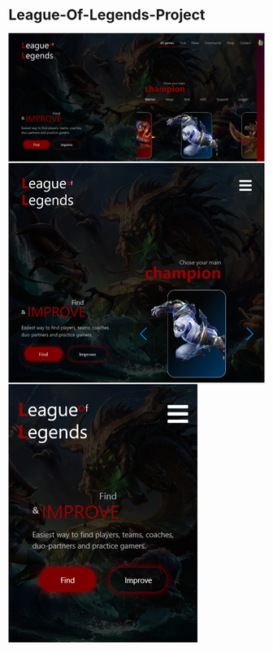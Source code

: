 # League-Of-Legends-Project
![](gallery/lol-full.png)
![](gallery/lol-ipad.png)
![](gallery/lol-phone.png)
